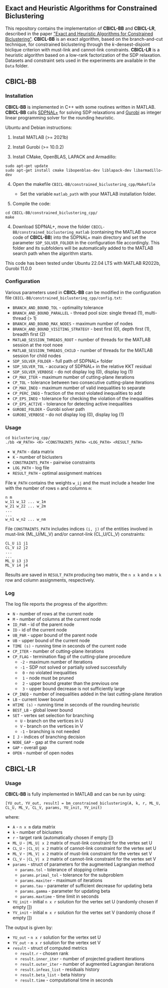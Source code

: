 ## Exact and Heuristic Algorithms for Constrained Biclustering

This repository contains the implementation of **CBICL-BB** and **CBICL-LR**, described in the paper ["Exact and Heuristic Algorithms for Constrained Biclustering"](https://arxiv.org/abs/2508.05493). **CBICL-BB** is an exact algorithm, based on the branch-and-cut technique, for constrained biclustering through the $k$-densest-disjoint biclique criterion with must-link and cannot-link constraints. **CBICL-LR** is a heuristic algorithm based on a low-rank factorization of the SDP relaxation.  Datasets and constraint sets used in the experiments are available in the `Data` folder.

## CBICL-BB

### Installation
**CBICL-BB** is implemented in C++ with some routines written in MATLAB. **CBICL-BB** calls [SDPNAL+](https://blog.nus.edu.sg/mattohkc/softwares/sdpnalplus/) for solving SDP relaxations and [Gurobi](https://www.gurobi.com/) as integer linear programming solver for the rounding heuristic.


Ubuntu and Debian instructions:

1) Install MATLAB (>= 2021b)

2) Install Gurobi (>= 10.0.2)

3) Install CMake, OpenBLAS, LAPACK and Armadillo:
 ```
sudo apt-get update
sudo apt-get install cmake libopenblas-dev liblapack-dev libarmadillo-dev
```
4) Open the makefile `CBICL-BB/constrained_biclustering_cpp/Makefile` 
	- Set the variable `matlab_path` with your MATLAB installation folder.

5) Compile the code:

```
cd CBICL-BB/constrained_biclustering_cpp/
make
```

4) Download SDPNAL+, move the folder `CBICL-BB/constrained_biclustering_matlab` (containing the MATLAB source code of **CBICL-BB**) into the SDPNAL+ main directory and set the parameter `SDP_SOLVER_FOLDER` in the configuration file accordingly. This folder and its subfolders will be automatically added to the MATLAB search path when the algorithm starts.

This code has been tested under Ubuntu 22.04 LTS with MATLAB R2022b, Gurobi 11.0.0

### Configuration
Various parameters used in **CBICL-BB** can be modified in the configuration file `CBICL-BB/constrained_biclustering_cpp/config.txt`:

- `BRANCH_AND_BOUND_TOL` - optimality tolerance
- `BRANCH_AND_BOUND_PARALLEL` -  thread pool size: single thread (1), multi-thread (> 1)
- `BRANCH_AND_BOUND_MAX_NODES` - maximum number of nodes
- `BRANCH_AND_BOUND_VISITING_STRATEGY` - best first (0),  depth first (1), breadth first (2)
- `MATLAB_SESSION_THREADS_ROOT` - number of threads for the MATLAB session at the root noee
- `MATLAB_SESSION_THREADS_CHILD` - number of threads for the MATLAB session for child nodes
- `SDP_SOLVER_FOLDER` - full path of SDPNAL+ folder
- `SDP_SOLVER_TOL` - accuracy of SDPNAL+ in the relative KKT residual
- `SDP_SOLVER_VERBOSE` - do not display log (0), display log (1)
- `CP_MAX_ITER` - maximum number of cutting-plane iterations
- `CP_TOL` - tolerance between two consecutive cutting-plane iterations
- `CP_MAX_INEQ` - maximum number of valid inequalities to separate
- `CP_PERC_INEQ` - fraction of the most violated inequalities to add
- `CP_EPS_INEQ` - tolerance for checking the violation of the inequalities
- `CP_EPS_ACTIVE` - tolerance for detecting active inequalities
- `GUROBI_FOLDER` - Gurobi solver path
- `GUROBI_VERBOSE` - do not display log (0), display log (1)

### Usage
```
cd biclustering_cpp/
./bb <W_PATH> <K> <CONSTRAINTS_PATH> <LOG_PATH> <RESULT_PATH>
```
- `W_PATH` - data matrix
- `K` - number of biclusters
- `CONSTRAINTS_PATH` - pairwise constraints
- `LOG_PATH` - log file
- `RESULT_PATH` - optimal assignment matrices

File `W_PATH` contains the weights `w_ij` and the must include a header line with the number of rows `n` and columns `m`:

```
n m
w_11 w_12 ... w_1m
w_21 w_22 ... w_2m
...
...
w_n1 w_n2 ... w_nm
```

File `CONSTRAINTS_PATH` includes indices `(i, j)` of the entities involved in must-link (ML_U/ML_V) and/or cannot-link (CL_U/CL_V) constraints:

```
CL_U i1 j1
CL_V i2 j2
...
...
ML_U i3 j3
ML_V i4 j4
```

Results are saved in `RESULT_PATH` producing two matrix, the `n x k` and `m x k` row and column assignments, respectively.

### Log

The log file reports the progress of the algorithm:

- `N` - number of rows at the current node
- `M` - number of columns at the current node
- `ID_PAR` - id of the parent node
- `ID` - id of the current node
- `UB_PAR` - upper bound of the parent node
- `UB` - upper bound of the current node
- `TIME (s)` - running time in seconds of the current node
- `CP_ITER` - number of cutting-plane iterations
- `CP_FLAG` - termination flag of the cutting-plane procedure
    - `-2` - maximum number of iterations
    - `-1` - SDP not solved or partially solved successfully
    -  ` 0` - no violated inequalities
    -  ` 1` - node must be pruned
    -  ` 2` - upper bound greater than the previous one
    -  ` 3` - upper bound decrease is not sufficiently large
- `CP_INEQ` - number of inequalities added in the last cutting-plane iteration
- `LB` - current lower bound
- `HTIME (s)` - running time in seconds of the rounding heuristic
- `BEST_LB` - global lower bound
- `SET` - vertex set selection for branching
    -  `U` - branch on the vertices in U
    -  `V` - branch on the vertices in V
    -  `-1` - branching is not needed
- `I J` - indices of branching decision
- `NODE_GAP` - gap at the current node
- `GAP` - overall gap 
- `OPEN` - number of open nodes


## CBICL-LR

### Usage
**CBICL-BB** is fully implemented in MATLAB and can be run by using:

```
[YU_out, YV_out, result] = bm_constrained_biclustering(A, k, r, ML_U, CL_U, ML_V, CL_V, params, YU_init, YV_init)
```
where:

- `A` - `n x m` data matrix
- `k` - number of biclusters
- `r` - target rank (automatically chosen if empty [])
- `ML_U` - `|ML_U| x 2` matrix of must-link constraint for the vertex set U
- `CL_U` - `|CL_U| x 2` matrix of cannot-link constraint for the vertex set U
- `ML_V` - `|ML_V| x 2` matrix of must-link constraint for the vertex set V
- `CL_V` - `|CL_V| x 2` matrix of cannot-link constraint for the vertex set V
- `params` - struct of parameters for the augmented Lagrangian method
	- `params.tol` - tolerance of stopping criteria
	- `params.primal_tol` - tolerance for the subproblem
	- `params.maxiter` - maximum of iterations
	- `params.tau` - parameter of sufficient decrease for updating beta
	- `params.gamma` - parameter for updating beta
	- `params.maxtime` - time limit in seconds
- `YU_init` - initial `n x r` solution for the vertex set U (randomly chosen if empty [])
- `YV_init` - initial `m x r` solution for the vertex set V (randomly chose if empty [])

The output is given by:

- `YU_out` - `n x r` solution for the vertex set U
- `YV_out` - `m x r` solution for the vertex set V
- `result` - struct of computed metrics
	- `result.r` - chosen rank
	- `result.inner_iter` - number of projected gradient iterations
    - `result.outer_iter` - number of augmented Lagrangian iterations
    - `result.infeas_list` - residuals history
    - `result.beta_list` - beta history
    - `result.time` - computational time in seconds
